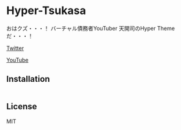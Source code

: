# Hyper-Tsukasa

おはクズ・・・！
バーチャル債務者YouTuber 天開司のHyper Themeだ・・・！

[Twitter](https://twitter.com/tenkaitukasa)

[YouTube](https://www.youtube.com/channel/UCZYyhgoV314CM14zBD6vd4A)

## Installation
```

```


## License
MIT